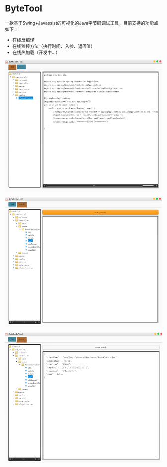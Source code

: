 # ByteTool
一款基于Swing+Javassist的可视化的Java字节码调试工具，目前支持的功能点如下：

+ 在线反编译
+ 在线监控方法（执行时间、入参、返回值）
+ 在线热加载（开发中...）

![反编译](https://raw.githubusercontent.com/zhaoyb-coder/pic-repo/main/image-20240126135437868.png)

![开始监控](https://raw.githubusercontent.com/zhaoyb-coder/pic-repo/main/image-20240201151503784.png)

![监控结束](https://raw.githubusercontent.com/zhaoyb-coder/pic-repo/main/image-20240201151520594.png)